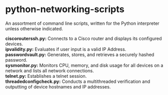 # python-networking-scripts

An assortment of command line scripts, written for the Python interpreter unless otherwise indicated.  
  
**ciscorouterssh.py:** Connects to a Cisco router and displays its configured devices.  
**ipvalidity.py:** Evaluates if user input is a valid IP Address.  
**passwordvault.py:** Generates, stores, and retrieves a securely hashed password.  
**sysmonitor.py:** Monitors CPU, memory, and disk usage for all devices on a network and lists all network connections.  
**telnet.py:** Establishes a telnet session.  
**threadedconfigcheck.py:** Conducts a multithreaded verification and outputting of device hostnames and IP addresses.
